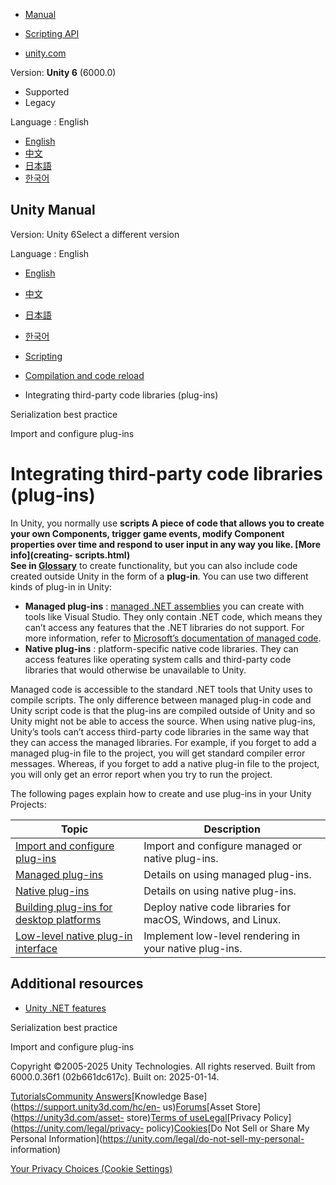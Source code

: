 [](https://docs.unity3d.com)

  * [Manual](../Manual/index.html)
  * [Scripting API](../ScriptReference/index.html)

  * [unity.com](https://unity.com/)

Version: **Unity 6** (6000.0)

  * Supported
  * Legacy

Language : English

  * [English](/Manual/plug-ins.html)
  * [中文](/cn/current/Manual/plug-ins.html)
  * [日本語](/ja/current/Manual/plug-ins.html)
  * [한국어](/kr/current/Manual/plug-ins.html)

[](https://docs.unity3d.com)

## Unity Manual

Version: Unity 6Select a different version

Language : English

  * [English](/Manual/plug-ins.html)
  * [中文](/cn/current/Manual/plug-ins.html)
  * [日本語](/ja/current/Manual/plug-ins.html)
  * [한국어](/kr/current/Manual/plug-ins.html)

  * [Scripting](scripting.html)
  * [Compilation and code reload ](compilation-and-code-reload.html)
  * Integrating third-party code libraries (plug-ins)

[](script-serialization-best-practices.html)

Serialization best practice

[](plug-in-inspector.html)

Import and configure plug-ins

# Integrating third-party code libraries (plug-ins)

In Unity, you normally use ****scripts** A piece of code that allows you to
create your own Components, trigger game events, modify Component properties
over time and respond to user input in any way you like. [More info](creating-
scripts.html)  
See in [Glossary](Glossary.html#Scripts)** to create functionality, but you
can also include code created outside Unity in the form of a ****plug-in****.
You can use two different kinds of plug-in in Unity:

  * **Managed plug-ins** : [managed .NET assemblies](dotnet-profile-support.html) you can create with tools like Visual Studio. They only contain .NET code, which means they can’t access any features that the .NET libraries do not support. For more information, refer to [Microsoft’s documentation of managed code](https://docs.microsoft.com/en-us/dotnet/standard/managed-code).
  * **Native plug-ins** : platform-specific native code libraries. They can access features like operating system calls and third-party code libraries that would otherwise be unavailable to Unity.

Managed code is accessible to the standard .NET tools that Unity uses to
compile scripts. The only difference between managed plug-in code and Unity
script code is that the plug-ins are compiled outside of Unity and so Unity
might not be able to access the source. When using native plug-ins, Unity’s
tools can’t access third-party code libraries in the same way that they can
access the managed libraries. For example, if you forget to add a managed
plug-in file to the project, you will get standard compiler error messages.
Whereas, if you forget to add a native plug-in file to the project, you will
only get an error report when you try to run the project.

The following pages explain how to create and use plug-ins in your Unity
Projects:

**Topic** | **Description**  
---|---  
[Import and configure plug-ins](plug-in-inspector.html) | Import and configure managed or native plug-ins.  
[Managed plug-ins](plug-ins-managed.html) | Details on using managed plug-ins.  
[Native plug-ins](plug-ins-native.html) | Details on using native plug-ins.  
[Building plug-ins for desktop platforms](plug-ins-for-desktop.html) | Deploy native code libraries for macOS, Windows, and Linux.  
[Low-level native plug-in interface](native-plugin-interface.html) | Implement low-level rendering in your native plug-ins.  
  
## Additional resources

  * [Unity .NET features](overview-of-dot-net-in-unity.html)

[](script-serialization-best-practices.html)

Serialization best practice

[](plug-in-inspector.html)

Import and configure plug-ins

Copyright ©2005-2025 Unity Technologies. All rights reserved. Built from
6000.0.36f1 (02b661dc617c). Built on: 2025-01-14.

[Tutorials](https://learn.unity.com/)[Community
Answers](https://answers.unity3d.com)[Knowledge
Base](https://support.unity3d.com/hc/en-
us)[Forums](https://forum.unity3d.com)[Asset Store](https://unity3d.com/asset-
store)[Terms of
use](https://docs.unity3d.com/Manual/TermsOfUse.html)[Legal](https://unity.com/legal)[Privacy
Policy](https://unity.com/legal/privacy-
policy)[Cookies](https://unity.com/legal/cookie-policy)[Do Not Sell or Share
My Personal Information](https://unity.com/legal/do-not-sell-my-personal-
information)

[Your Privacy Choices (Cookie Settings)](javascript:void\(0\);)

